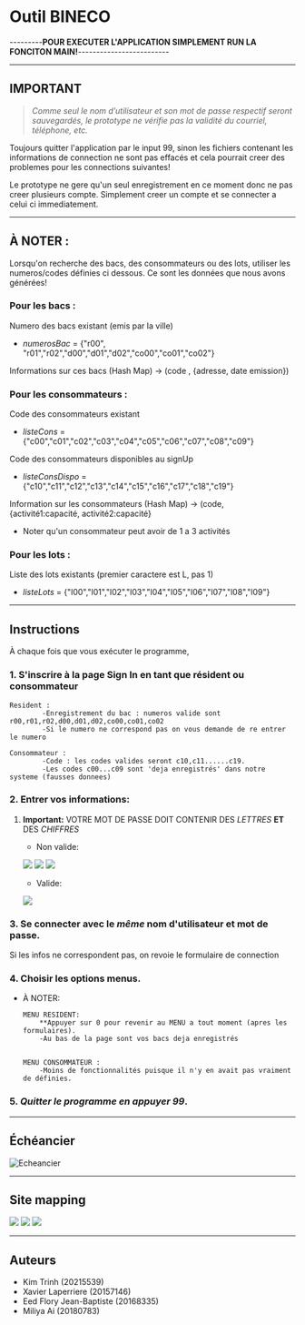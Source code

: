 
<!--- inspirer de https://gist.githubusercontent.com/JulienRAVIA/1cc6589cbf880d380a5bb574baa38811/raw/4b124956b45d4bdacf338da137e9c53b392f1560/README-Template.md) --->

# Outil BINECO

---------**POUR EXECUTER L'APPLICATION SIMPLEMENT RUN LA FONCITON MAIN!**-------------------------

----
## IMPORTANT
> *Comme seul le nom d’utilisateur et son mot de passe respectif seront sauvegardés, le prototype ne vérifie pas la validité du courriel, téléphone, etc.*

Toujours quitter l'application par le input 99, sinon les fichiers contenant les informations de connection ne sont pas effacés et cela pourrait creer des problemes pour les connections suivantes!

Le prototype ne gere qu'un seul enregistrement en ce moment donc ne pas creer plusieurs compte. Simplement creer un compte et se connecter a celui ci immediatement.

--- 

## À NOTER :
Lorsqu'on recherche des bacs, des consommateurs ou des lots, utiliser les numeros/codes définies ci dessous. Ce sont les données que nous avons générées!

	
### Pour les bacs :
	
Numero des bacs existant (emis par la ville)
- *numerosBac* = {"r00", "r01","r02","d00","d01","d02","co00","co01","co02"}

Informations sur ces bacs (Hash Map) -> (code , {adresse, date emission})

### Pour les consommateurs :

Code des consommateurs existant
- *listeCons* = {"c00","c01","c02","c03","c04","c05","c06","c07","c08","c09"}

Code des consommateurs disponibles au signUp
- *listeConsDispo* = {"c10","c11","c12","c13","c14","c15","c16","c17","c18","c19"}

Information sur les consommateurs (Hash Map) -> (code, {activité1:capacité, activité2:capacité}
- Noter qu'un consommateur peut avoir de 1 a 3 activités

### Pour les lots :
	
Liste des lots existants (premier caractere est L, pas 1)
- *listeLots* = {"l00","l01","l02","l03","l04","l05","l06","l07","l08","l09"}
    
----
## Instructions

À chaque fois que vous exécuter le programme,
### 1. S'inscrire à la page Sign In en tant que résident ou consommateur
```
Resident :
		-Enregistrement du bac : numeros valide sont r00,r01,r02,d00,d01,d02,co00,co01,co02
		-Si le numero ne correspond pas on vous demande de re entrer le numero

Consommateur :
		-Code : les codes valides seront c10,c11......c19.
		-Les codes c00...c09 sont 'deja enregistrés' dans notre systeme (fausses donnees)
```
### 2. Entrer vos informations:
1. **Important:** VOTRE MOT DE PASSE DOIT CONTENIR DES *LETTRES* **ET** DES *CHIFFRES*

   - Non valide:

    ![](images/notAccepted.jpg)
    ![](images/notAccepted(1).jpg)
    ![](images/notAccepted(2).jpg)

   - Valide:

    ![](images/accepted.jpg)
### 3. Se connecter avec le ***même*** nom d'utilisateur et mot de passe. 
Si les infos ne correspondent pas, on revoie le formulaire de connection
### 4. Choisir les options menus.
   - À NOTER:
        ```
        MENU RESIDENT: 
            **Appuyer sur 0 pour revenir au MENU a tout moment (apres les formulaires).
            -Au bas de la page sont vos bacs deja enregistrés


        MENU CONSOMMATEUR :
            -Moins de fonctionnalités puisque il n'y en avait pas vraiment de définies.

        ```
    
### 5. *Quitter le programme en appuyer 99*.
---
## Échéancier
![Echeancier](/images/echeancier.JPG )

---
## Site mapping
![](images/pageAccueil.jpg)
![](images/menuConsommateur.jpg)
![](images/menuResident.jpg)

---
## Auteurs

- Kim Trinh (20215539)
- Xavier Laperriere (20157146)
- Eed Flory Jean-Baptiste (20168335)
- Miliya Ai (20180783)





